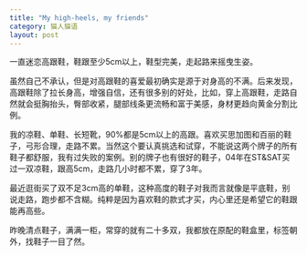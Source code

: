 ```yaml
---
title: "My high-heels, my friends"
category: 猫人猫语
layout: post
---
```

一直迷恋高跟鞋，鞋跟至少5cm以上，鞋型完美，走起路来摇曳生姿。



虽然自己不承认，但是对高跟鞋的喜爱最初确实是源于对身高的不满。后来发现，高跟鞋除了拉长身高，增强自信，还有很多别的好处，比如，穿上高跟鞋，走路自然就会挺胸抬头，臀部收紧，腿部线条更流畅和富于美感，身材更趋向黄金分割比例。

我的凉鞋、单鞋、长短靴，90%都是5cm以上的高跟。喜欢买思加图和百丽的鞋子，弓形合理，走路不累。当然这个要认真挑选和试穿，不能说这两个牌子的所有鞋子都舒服，我有过失败的案例。别的牌子也有很好的鞋子，04年在ST&SAT买过一双凉鞋，跟高5cm，走路几小时都不累，穿了3年。

最近逛街买了双不足3cm高的单鞋，这种高度的鞋子对我而言就像是平底鞋，别说走路，跑步都不含糊。纯粹是因为喜欢鞋的款式才买，内心里还是希望它的鞋跟能再高些。

昨晚清点鞋子，满满一柜，常穿的就有二十多双，我都放在原配的鞋盒里，标签朝外，找鞋子一目了然。



